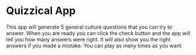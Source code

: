 # Quizzical App

This app will generate 5 general culture questions that you can try to answer. When you are ready you can click the
check button and the app will tell you how many answers were right. It will also show you the right answers if you 
made a mistake. You can play as many times as you want.


